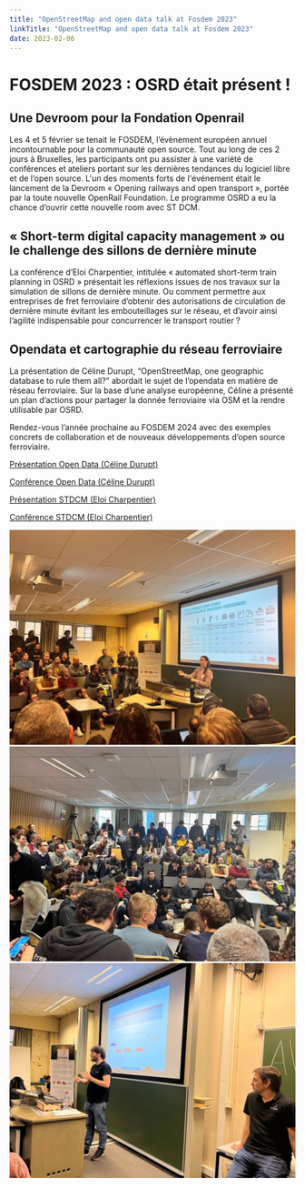 ```yaml
---
title: "OpenStreetMap and open data talk at Fosdem 2023"
linkTitle: "OpenStreetMap and open data talk at Fosdem 2023"
date: 2023-02-06
---
```

# FOSDEM 2023 : OSRD était présent&nbsp;!

## Une Devroom pour la Fondation Openrail

Les 4 et 5 février se tenait le FOSDEM, l’évènement européen annuel incontournable pour la communauté open source. 
Tout au long de ces 2 jours à Bruxelles, les participants ont pu assister à une variété de conférences et ateliers portant sur les dernières tendances du logiciel libre et de l’open source.
L'un des moments forts de l'événement était le lancement de la Devroom « Opening railways and open transport », portée par la toute nouvelle OpenRail Foundation. Le programme OSRD a eu la chance d’ouvrir cette nouvelle room avec ST DCM.

## « Short-term digital capacity management » ou le challenge des sillons de dernière minute
La conférence d’Eloi Charpentier, intitulée « automated short-term train planning in OSRD » présentait les réflexions issues de nos travaux sur la simulation de sillons de dernière minute. Ou comment permettre aux entreprises de fret ferroviaire d’obtenir des autorisations de circulation de dernière minute évitant les embouteillages sur le réseau, et d’avoir ainsi l’agilité indispensable pour concurrencer le transport routier ?

## Opendata et cartographie du réseau ferroviaire
La présentation de Céline Durupt, “OpenStreetMap, one geographic database to rule them all?” abordait  le sujet de l’opendata en matière de réseau ferroviaire. Sur la base d’une analyse européenne, Céline a présenté un plan d’actions pour partager la donnée ferroviaire via OSM et la rendre utilisable par OSRD. 

Rendez-vous l’année prochaine au FOSDEM 2024 avec des exemples concrets de collaboration et de nouveaux développements d’open source ferroviaire.

[Présentation Open Data (Céline Durupt)](https://mirror.cyberbits.eu/fosdem/2023/AW1.126/rot_osm.webm)

[Conférence Open Data (Céline Durupt)](https://ftp.fau.de/fosdem/2023/AW1.126/rot_osm.webm)

[Présentation STDCM (Eloi Charpentier)](https://fosdem.org/2023/schedule/event/rot_osrd/attachments/slides/5586/export/events/attachments/rot_osrd/slides/5586/automated_short_term_train_planning.pdf)

[Conférence STDCM (Eloi Charpentier)](https://mirror.cyberbits.eu/fosdem/2023/AW1.126/rot_osrd.webm)

![fosdem](pictures/img_fosdem1.jpeg)
![fosdem](pictures/img_fosdem2.jpeg)
![fosdem](pictures/img_fosdem3.jpeg)
